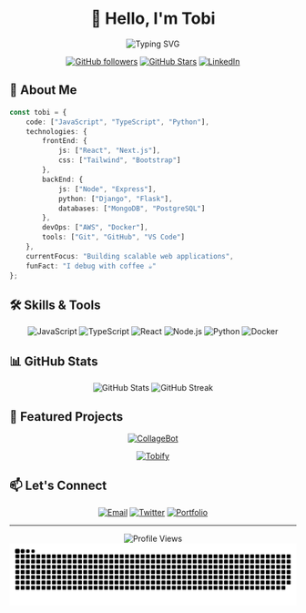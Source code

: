 # <div align="center">👋 Hello, I'm Tobi</div>

<div align="center">
  
<img src="https://readme-typing-svg.herokuapp.com?font=Fira+Code&weight=500&size=40&pause=1000&color=6A5ACD&center=true&vCenter=true&width=600&height=100&lines=Full-Stack+Developer;UI/UX+Designer;Problem+Solver" alt="Typing SVG" />
  
<br>

[![GitHub followers](https://img.shields.io/github/followers/tobioffice?logo=GitHub&style=for-the-badge)](https://github.com/tobioffice)
[![GitHub Stars](https://img.shields.io/github/stars/tobioffice?logo=github&style=for-the-badge)](https://github.com/tobioffice)
[![LinkedIn](https://img.shields.io/badge/LinkedIn-Connect-blue?style=for-the-badge&logo=linkedin)](https://www.linkedin.com/in/a-murali-b115032b6/)

</div>

## 🚀 About Me

```typescript
const tobi = {
    code: ["JavaScript", "TypeScript", "Python"],
    technologies: {
        frontEnd: {
            js: ["React", "Next.js"],
            css: ["Tailwind", "Bootstrap"]
        },
        backEnd: {
            js: ["Node", "Express"],
            python: ["Django", "Flask"],
            databases: ["MongoDB", "PostgreSQL"]
        },
        devOps: ["AWS", "Docker"],
        tools: ["Git", "GitHub", "VS Code"]
    },
    currentFocus: "Building scalable web applications",
    funFact: "I debug with coffee ☕"
};
```

## 🛠️ Skills & Tools

<div align="center">
  
![JavaScript](https://img.shields.io/badge/-JavaScript-F7DF1E?style=flat-square&logo=javascript&logoColor=black)
![TypeScript](https://img.shields.io/badge/-TypeScript-3178C6?style=flat-square&logo=typescript&logoColor=white)
![React](https://img.shields.io/badge/-React-61DAFB?style=flat-square&logo=react&logoColor=black)
![Node.js](https://img.shields.io/badge/-Node.js-339933?style=flat-square&logo=node.js&logoColor=white)
![Python](https://img.shields.io/badge/-Python-3776AB?style=flat-square&logo=python&logoColor=white)
![Docker](https://img.shields.io/badge/-Docker-2496ED?style=flat-square&logo=docker&logoColor=white)

</div>

## 📊 GitHub Stats

<div align="center">
  
<img src="https://github-readme-stats.vercel.app/api?username=tobioffice&show_icons=true&theme=tokyonight" alt="GitHub Stats" height="150">
<img src="https://github-readme-streak-stats.herokuapp.com/?user=tobioffice&theme=tokyonight" alt="GitHub Streak" height="150">

</div>

## 🌟 Featured Projects

<div align="center">

[![CollageBot](https://github-readme-stats.vercel.app/api/pin/?username=tobioffice&repo=CollageBot&theme=tokyonight)](https://github.com/tobioffice/CollageBot)

[![Tobify](https://github-readme-stats.vercel.app/api/pin/?username=tobioffice&repo=tobify&theme=tokyonight)](https://github.com/tobioffice/tobify)

</div>

## 📫 Let's Connect

<div align="center">
  
[![Email](https://img.shields.io/badge/Email-D14836?style=for-the-badge&logo=gmail&logoColor=white)](mailto:muraliaggipothu@gmail.com)
[![Twitter](https://img.shields.io/badge/Twitter-1DA1F2?style=for-the-badge&logo=twitter&logoColor=white)](Your-Twitter-URL)
[![Portfolio](https://img.shields.io/badge/Portfolio-000000?style=for-the-badge&logo=About.me&logoColor=white)](https://5qd-resolute-tesla.circumeo-apps.net)

</div>

---

<div align="center">
  
<img src="https://komarev.com/ghpvc/?username=tobioffice&color=blueviolet&style=flat-square&label=Profile+Views" alt="Profile Views">

<img src="https://raw.githubusercontent.com/platane/snk/output/github-contribution-grid-snake-dark.svg" alt="Snake animation" />

</div>
